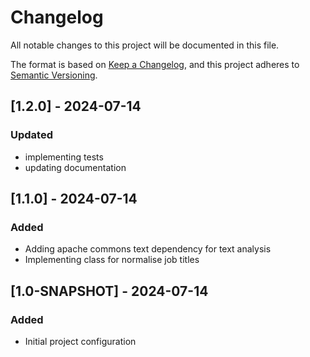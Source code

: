 # Changelog

All notable changes to this project will be documented in this file.

The format is based on [Keep a Changelog](https://keepachangelog.com/en/1.1.0/),
and this project adheres to [Semantic Versioning](https://semver.org/spec/v2.0.0.html).

## [1.2.0] - 2024-07-14
### Updated
* implementing tests 
* updating documentation

## [1.1.0] - 2024-07-14
### Added
* Adding apache commons text dependency for text analysis
* Implementing class for normalise job titles 

## [1.0-SNAPSHOT] - 2024-07-14
### Added
* Initial project configuration
